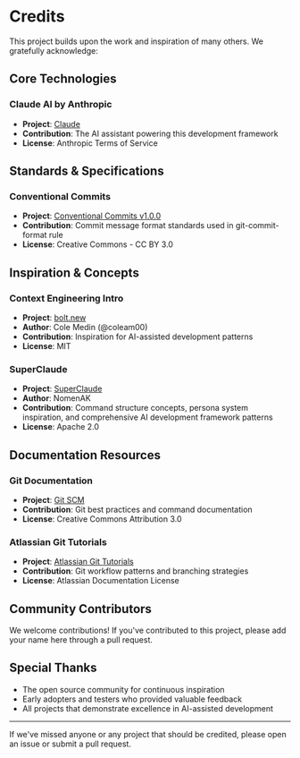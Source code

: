 # Credits

This project builds upon the work and inspiration of many others. We gratefully acknowledge:

## Core Technologies

### Claude AI by Anthropic
- **Project**: [Claude](https://claude.ai)
- **Contribution**: The AI assistant powering this development framework
- **License**: Anthropic Terms of Service

## Standards & Specifications

### Conventional Commits
- **Project**: [Conventional Commits v1.0.0](https://www.conventionalcommits.org/)
- **Contribution**: Commit message format standards used in git-commit-format rule
- **License**: Creative Commons - CC BY 3.0

## Inspiration & Concepts

### Context Engineering Intro
- **Project**: [bolt.new](https://github.com/coleam00)
- **Author**: Cole Medin (@coleam00)
- **Contribution**: Inspiration for AI-assisted development patterns
- **License**: MIT

### SuperClaude
- **Project**: [SuperClaude](https://github.com/NomenAK/SuperClaude)
- **Author**: NomenAK
- **Contribution**: Command structure concepts, persona system inspiration, and comprehensive AI development framework patterns
- **License**: Apache 2.0

## Documentation Resources

### Git Documentation
- **Project**: [Git SCM](https://git-scm.com)
- **Contribution**: Git best practices and command documentation
- **License**: Creative Commons Attribution 3.0

### Atlassian Git Tutorials
- **Project**: [Atlassian Git Tutorials](https://www.atlassian.com/git/tutorials)
- **Contribution**: Git workflow patterns and branching strategies
- **License**: Atlassian Documentation License

## Community Contributors

We welcome contributions! If you've contributed to this project, please add your name here through a pull request.

## Special Thanks

- The open source community for continuous inspiration
- Early adopters and testers who provided valuable feedback
- All projects that demonstrate excellence in AI-assisted development

---

If we've missed anyone or any project that should be credited, please open an issue or submit a pull request.